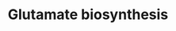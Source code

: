 ---
annotations:
- id: PW:0001262
  parent: classic metabolic pathway
  type: Pathway Ontology
  value: glutamic acid/glutamate biosynthetic pathway
authors:
- J.Heckman
- MaintBot
- Egonw
- Christine Chichester
- Mkutmon
description: ''
last-edited: 2016-09-23
organisms:
- Saccharomyces cerevisiae
redirect_from:
- /index.php/Pathway:WP77
- /instance/WP77
revision: null
schema-jsonld:
- '@context': https://schema.org/
  '@id': https://wikipathways.github.io/pathways/WP77.html
  '@type': Dataset
  creator:
    '@type': Organization
    name: WikiPathways
  description: ''
  keywords:
  - 2 L-glutamate
  - 2-oxoglutarate
  - ADP
  - ATP
  - CO2
  - GDH1
  - GDH3
  - GLN1
  - GLT1
  - H+
  - H2O
  - IDP1
  - IDP2
  - IDP3
  - L-glutamate
  - L-glutamine
  - NAD
  - NADH
  - NADP
  - NADPH
  - NH3
  - isocitrate
  - phosphate
  license: CC0
  name: Glutamate biosynthesis
seo: CreativeWork
title: Glutamate biosynthesis
wpid: WP77
---